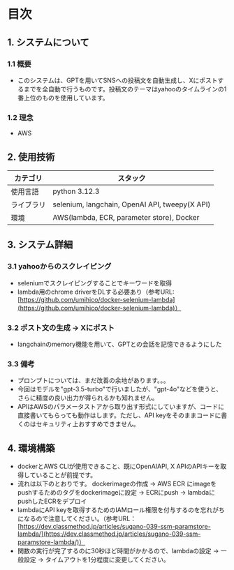 # 目次
## 1. システムについて
### 1.1 概要
- このシステムは、GPTを用いてSNSへの投稿文を自動生成し、Xにポストするまでを全自動で行うものです。投稿文のテーマはyahooのタイムラインの1番上位のものを使用しています。

### 1.2 理念
- AWS

## 2. 使用技術

| カテゴリ | スタック | 
|-----------|-----------| 
| 使用言語 | python 3.12.3 |
| ライブラリ | selenium, langchain, OpenAI API, tweepy(X API) |
| 環境 | AWS(lambda, ECR, parameter store), Docker|

## 3. システム詳細
### 3.1 yahooからのスクレイピング
- seleniumでスクレイピングすることでキーワードを取得
- lambda用のchrome driverをDLする必要あり（参考URL:[https://github.com/umihico/docker-selenium-lambda](https://github.com/umihico/docker-selenium-lambda)）
### 3.2 ポスト文の生成 → Xにポスト
- langchainのmemory機能を用いて、GPTとの会話を記憶できるようにした
### 3.3 備考
- プロンプトについては、まだ改善の余地があります。。。
- 今回はモデルを"gpt-3.5-turbo"で行いましたが、"gpt-4o"などを使うと、さらに精度の良い出力が得られるかも知れません。
- APIはAWSのパラメータストアから取り出す形式にしていますが、コードに直接書いてもらっても動作はします。ただし、API keyをそのままコードに書くのはセキュリティ上おすすめできません。
## 4. 環境構築
- dockerとAWS CLIが使用できること、既にOpenAIAPI, X APIのAPIキーを取得していることが前提です。
- 流れは以下のとおりです。
dockerimageの作成 → AWS ECR にimageをpushするためのタグをdockerimageに設定 → ECRにpush → lambdaにpushしたECRをデプロイ
- lambdaにAPI keyを取得するためのIAMロール権限を付与するのを忘れがちになるので注意してください。（参考URL：[https://dev.classmethod.jp/articles/sugano-039-ssm-paramstore-lambda/](https://dev.classmethod.jp/articles/sugano-039-ssm-paramstore-lambda/)）
- 関数の実行が完了するのに30秒ほど時間がかかるので、lambdaの設定 → 一般設定 → タイムアウトを1分程度に変更してください。
